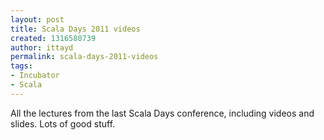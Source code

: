 ```yaml
---
layout: post
title: Scala Days 2011 videos
created: 1316580739
author: ittayd
permalink: scala-days-2011-videos
tags:
- Incubator
- Scala
---
```

<p>All the lectures from the last Scala Days conference, including videos and slides. Lots of good stuff.</p>
